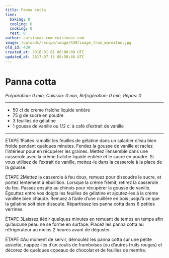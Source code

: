```yaml
---
title: Panna cotta 
time:
  baking: 0
  cooling: 0
  cooking: 0
  rest: 0
author: cuisineaz.com cuisineaz.com
image: /uploads/recipe/image/439/image_from_marmiton.jpg
old_id: 439
created_at: 2016-01-01 00:00:00 UTC
updated_at: 2017-07-15 08:50:46 UTC
---
```


# Panna cotta 

*Préparation: 0 min, Cuisson: 0 min, Refrigération: 0 min, Repos: 0*

---

- 50 cl de crème fraîche liquide entière
- 75 g de sucre en poudre
- 3 feuilles de gélatine
- 1 gousse de vanille ou 1/2 c. à café d’extrait de vanille

---

ÉTAPE 1Faites ramollir les feuilles de gélatine dans un saladier d’eau bien froide pendant quelques minutes. Fendez la gousse de vanille et raclez l’intérieur pour en récupérer les graines. Mettez l’ensemble dans une casserole avec la crème fraîche liquide entière et le sucre en poudre. Si vous utilisez de l’extrait de vanille, mettez-le dans la casserole à la place de la gousse.

ÉTAPE 2Mettez la casserole à feu doux, remuez pour dissoudre le sucre, et portez lentement à ébullition. Lorsque la crème frémit, retirez la casserole du feu. Passez ensuite au chinois pour récupérer la gousse de vanille. Égouttez entre vos doigts les feuilles de gélatine et ajoutez-les à la crème vanillée bien chaude. Remuez à l’aide d’une cuillère en bois jusqu’à ce que la gélatine soit bien dissoute. Répartissez les panna cotta dans 6 petites verrines.

ÉTAPE 3Laissez tiédir quelques minutes en remuant de temps en temps afin qu’aucune peau ne se forme en surface. Placez les panna cotta au réfrigérateur au moins 2 heures avant de déguster.

ÉTAPE 4Au moment de servir, démoulez les panna cotta sur une petite assiette, nappez-les d’un coulis de framboises (ou d’autres fruits rouges) et décorez de quelques copeaux de chocolat et de feuilles de menthe.
